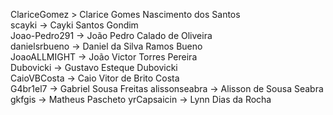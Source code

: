 
ClariceGomez > Clarice Gomes Nascimento dos Santos  
scayki -> Cayki Santos Gondim  
Joao-Pedro291 -> João Pedro Calado de Oliveira  
danielsrbueno -> Daniel da Silva Ramos Bueno  
JoaoALLMIGHT -> João Victor Torres Pereira  
Dubovicki -> Gustavo Esteque Dubovicki  
CaioVBCosta -> Caio Vitor de Brito Costa  
G4br1el7 -> Gabriel Sousa Freitas
alissonseabra -> Alisson de Sousa Seabra
gkfgis -> Matheus Pascheto
yrCapsaicin -> Lynn Dias da Rocha